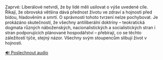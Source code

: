 
Zaprvé: Liberálové netvrdí, že by lidé měli usilovat o výše uvedené cíle. Říkají, že obrovská většina dává přednost životu ve zdraví a hojnosti před bídou, hladověním a smrtí. O správnosti tohoto tvrzení nelze pochybovat. Je prokázáno skutečností, že všechny antiliberální doktríny – teokratická dogmata různých náboženských, nacionalistických a socialistických stran i stran podporujících plánované hospodářství – přebírají, co se těchto záležitostí týče, stejný názor. Všechny svým stoupencům slibují život v hojnosti.

[🔊 Poslechnout audio](/data/7-paragraphs/audio/chapter_35/para_008-Zaprv-Liberlov-netvrd-e-by-lid-mli-usilov.mp3)
